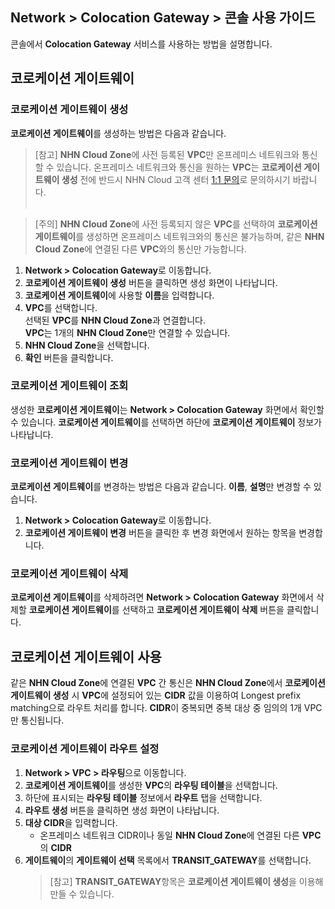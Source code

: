 ## Network > Colocation Gateway > 콘솔 사용 가이드

콘솔에서 **Colocation Gateway** 서비스를 사용하는 방법을 설명합니다.

## 코로케이션 게이트웨이

### 코로케이션 게이트웨이 생성
**코로케이션 게이트웨이**를 생성하는 방법은 다음과 같습니다.

> [참고] **NHN Cloud Zone**에 사전 등록된 **VPC**만 온프레미스 네트워크와 통신할 수 있습니다. 온프레미스 네트워크와 통신을 원하는 **VPC**는 **코로케이션 게이트웨이 생성** 전에 반드시 NHN Cloud 고객 센터 [1:1 문의](https://www.toast.com/kr/support/inquiry)로 문의하시기 바랍니다.<br><br>

> [주의] **NHN Cloud Zone**에 사전 등록되지 않은 **VPC**를 선택하여 **코로케이션 게이트웨이**를 생성하면 온프레미스 네트워크와의 통신은 불가능하며, 같은 **NHN Cloud Zone**에 연결된 다른 **VPC**와의 통신만 가능합니다.
1. **Network > Colocation Gateway**로 이동합니다.
2. **코로케이션 게이트웨이 생성** 버튼을 클릭하면 생성 화면이 나타납니다.
3. **코로케이션 게이트웨이**에 사용할 **이름**을 입력합니다.
4. **VPC**를 선택합니다.<br>
   선택된 **VPC**를 **NHN Cloud Zone**과 연결합니다.<br>
   **VPC**는 1개의 **NHN Cloud Zone**만 연결할 수 있습니다.
5. **NHN Cloud Zone**을 선택합니다.
6. **확인** 버튼을 클릭합니다.

### 코로케이션 게이트웨이 조회
생성한 **코로케이션 게이트웨이**는 **Network > Colocation Gateway** 화면에서 확인할 수 있습니다. **코로케이션 게이트웨이**를 선택하면 하단에 **코로케이션 게이트웨이** 정보가 나타납니다.

### 코로케이션 게이트웨이 변경
**코로케이션 게이트웨이**를 변경하는 방법은 다음과 같습니다. **이름**, **설명**만 변경할 수 있습니다.
1. **Network > Colocation Gateway**로 이동합니다.
2. **코로케이션 게이트웨이 변경** 버튼을 클릭한 후 변경 화면에서 원하는 항목을 변경합니다.

### 코로케이션 게이트웨이 삭제
**코로케이션 게이트웨이**를 삭제하려면 **Network > Colocation Gateway** 화면에서 삭제할 **코로케이션 게이트웨이**를 선택하고 **코로케이션 게이트웨이 삭제** 버튼을 클릭합니다.

## 코로케이션 게이트웨이 사용
같은 **NHN Cloud Zone**에 연결된 **VPC** 간 통신은 **NHN Cloud Zone**에서 **코로케이션 게이트웨이 생성** 시 **VPC**에 설정되어 있는 **CIDR** 값을 이용하여 Longest prefix matching으로 라우트 처리를 합니다. **CIDR**이 중복되면 중복 대상 중 임의의 1개 VPC만 통신됩니다.

### 코로케이션 게이트웨이 라우트 설정
1. **Network > VPC > 라우팅**으로 이동합니다.
2. **코로케이션 게이트웨이**를 생성한 **VPC**의 **라우팅 테이블**을 선택합니다.
3. 하단에 표시되는 **라우팅 테이블** 정보에서 **라우트** 탭을 선택합니다.
4. **라우트 생성** 버튼을 클릭하면 생성 화면이 나타납니다.
5. **대상 CIDR**을 입력합니다.<br>
    * 온프레미스 네트워크 CIDR이나 동일 **NHN Cloud Zone**에 연결된 다른 **VPC**의 **CIDR**
6. **게이트웨이**의 **게이트웨이 선택** 목록에서 **TRANSIT_GATEWAY**를 선택합니다.<br>
    > [참고] **TRANSIT_GATEWAY**항목은 **코로케이션 게이트웨이 생성**을 이용해 만들 수 있습니다.
